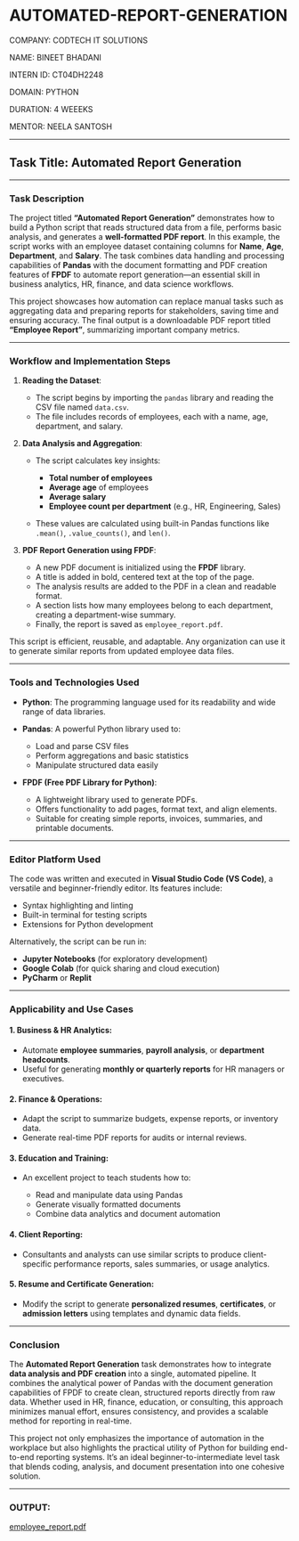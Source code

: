 # AUTOMATED-REPORT-GENERATION

COMPANY: CODTECH IT SOLUTIONS

NAME: BINEET BHADANI

INTERN ID: CT04DH2248

DOMAIN: PYTHON

DURATION: 4 WEEEKS

MENTOR: NEELA SANTOSH

---

## **Task Title: Automated Report Generation**

---

### **Task Description**

The project titled **“Automated Report Generation”** demonstrates how to build a Python script that reads structured data from a file, performs basic analysis, and generates a **well-formatted PDF report**. In this example, the script works with an employee dataset containing columns for **Name**, **Age**, **Department**, and **Salary**. The task combines data handling and processing capabilities of **Pandas** with the document formatting and PDF creation features of **FPDF** to automate report generation—an essential skill in business analytics, HR, finance, and data science workflows.

This project showcases how automation can replace manual tasks such as aggregating data and preparing reports for stakeholders, saving time and ensuring accuracy. The final output is a downloadable PDF report titled **“Employee Report”**, summarizing important company metrics.

---

### **Workflow and Implementation Steps**

1. **Reading the Dataset**:

   * The script begins by importing the `pandas` library and reading the CSV file named `data.csv`.
   * The file includes records of employees, each with a name, age, department, and salary.

2. **Data Analysis and Aggregation**:

   * The script calculates key insights:

     * **Total number of employees**
     * **Average age** of employees
     * **Average salary**
     * **Employee count per department** (e.g., HR, Engineering, Sales)
   * These values are calculated using built-in Pandas functions like `.mean()`, `.value_counts()`, and `len()`.

3. **PDF Report Generation using FPDF**:

   * A new PDF document is initialized using the **FPDF** library.
   * A title is added in bold, centered text at the top of the page.
   * The analysis results are added to the PDF in a clean and readable format.
   * A section lists how many employees belong to each department, creating a department-wise summary.
   * Finally, the report is saved as `employee_report.pdf`.

This script is efficient, reusable, and adaptable. Any organization can use it to generate similar reports from updated employee data files.

---

### **Tools and Technologies Used**

* **Python**:
  The programming language used for its readability and wide range of data libraries.

* **Pandas**:
  A powerful Python library used to:

  * Load and parse CSV files
  * Perform aggregations and basic statistics
  * Manipulate structured data easily

* **FPDF (Free PDF Library for Python)**:

  * A lightweight library used to generate PDFs.
  * Offers functionality to add pages, format text, and align elements.
  * Suitable for creating simple reports, invoices, summaries, and printable documents.

---

### **Editor Platform Used**

The code was written and executed in **Visual Studio Code (VS Code)**, a versatile and beginner-friendly editor. Its features include:

* Syntax highlighting and linting
* Built-in terminal for testing scripts
* Extensions for Python development

Alternatively, the script can be run in:

* **Jupyter Notebooks** (for exploratory development)
* **Google Colab** (for quick sharing and cloud execution)
* **PyCharm** or **Replit**

---

### **Applicability and Use Cases**

#### **1. Business & HR Analytics**:

* Automate **employee summaries**, **payroll analysis**, or **department headcounts**.
* Useful for generating **monthly or quarterly reports** for HR managers or executives.

#### **2. Finance & Operations**:

* Adapt the script to summarize budgets, expense reports, or inventory data.
* Generate real-time PDF reports for audits or internal reviews.

#### **3. Education and Training**:

* An excellent project to teach students how to:

  * Read and manipulate data using Pandas
  * Generate visually formatted documents
  * Combine data analytics and document automation

#### **4. Client Reporting**:

* Consultants and analysts can use similar scripts to produce client-specific performance reports, sales summaries, or usage analytics.

#### **5. Resume and Certificate Generation**:

* Modify the script to generate **personalized resumes**, **certificates**, or **admission letters** using templates and dynamic data fields.

---

### **Conclusion**

The **Automated Report Generation** task demonstrates how to integrate **data analysis and PDF creation** into a single, automated pipeline. It combines the analytical power of Pandas with the document generation capabilities of FPDF to create clean, structured reports directly from raw data. Whether used in HR, finance, education, or consulting, this approach minimizes manual effort, ensures consistency, and provides a scalable method for reporting in real-time.

This project not only emphasizes the importance of automation in the workplace but also highlights the practical utility of Python for building end-to-end reporting systems. It’s an ideal beginner-to-intermediate level task that blends coding, analysis, and document presentation into one cohesive solution.

---

### **OUTPUT**:
[employee_report.pdf](https://github.com/user-attachments/files/21257395/employee_report.pdf)
